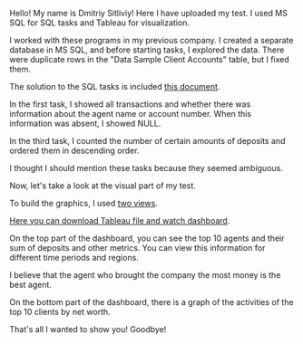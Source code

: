 Hello! My name is Dmitriy Sitliviy! 
Here I have uploaded my test. 
I used MS SQL for SQL tasks and Tableau for visualization.

I worked with these programs in my previous company. I created a separate database in MS SQL, and before starting tasks, I explored the data. There were duplicate rows in the "Data Sample Client Accounts" table, but I fixed them.

The solution to the SQL tasks is included [this document](https://github.com/Radius-Vector/Test_from_CMTrading/blob/main/SQL%2C%20Test.txt).

In the first task, I showed all transactions and whether there was information about the agent name or account number. When this information was absent, I showed NULL.

In the third task, I counted the number of certain amounts of deposits and ordered them in descending order.

I thought I should mention these tasks because they seemed ambiguous.

Now, let's take a look at the visual part of my test.

To build the graphics, I used [two views](https://github.com/Radius-Vector/Test_from_CMTrading/blob/main/SQL%2C%20views.txt).

[Here you can download Tableau file and watch dashboard](https://github.com/Radius-Vector/Test_from_CMTrading/raw/main/Test%20by%20Dmitrii%20Sitliviy.twbx).

On the top part of the dashboard, you can see the top 10 agents and their sum of deposits and other metrics. You can view this information for different time periods and regions.

I believe that the agent who brought the company the most money is the best agent.

On the bottom part of the dashboard, there is a graph of the activities of the top 10 clients by net worth.

That's all I wanted to show you! Goodbye!
